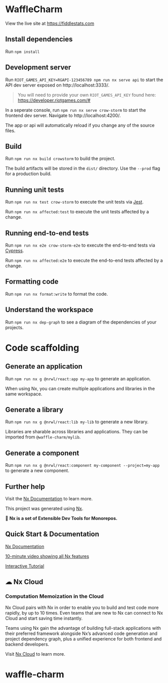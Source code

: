 # WaffleCharm

View the live site at https://fiddlestats.com

## Install dependencies

Run `npm install`

## Development server

Run `RIOT_GAMES_API_KEY=RGAPI-123456789 npm run nx serve api` to start the API dev server exposed on http://localhost:3333/.

> You will need to provide your own `RIOT_GAMES_API_KEY` found here: https://developer.riotgames.com/#

In a seperate console, run `npm run nx serve crow-storm` to start the frontend dev server. Navigate to http://localhost:4200/.

The app or api will automatically reload if you change any of the source files.

## Build

Run `npm run nx build crowstorm` to build the project.

The build artifacts will be stored in the `dist/` directory. Use the `--prod` flag for a production build.

## Running unit tests

Run `npm run nx test crow-storm` to execute the unit tests via [Jest](https://jestjs.io).

Run `npm run nx affected:test` to execute the unit tests affected by a change.

## Running end-to-end tests

Run `npm run nx e2e crow-storm-e2e` to execute the end-to-end tests via [Cypress](https://www.cypress.io).

Run `npm run nx affected:e2e` to execute the end-to-end tests affected by a change.

## Formatting code

Run `npm run nx format:write` to format the code.

## Understand the workspace

Run `npm run nx dep-graph` to see a diagram of the dependencies of your projects.

# Code scaffolding

## Generate an application

Run `npm run nx g @nrwl/react:app my-app` to generate an application.

When using Nx, you can create multiple applications and libraries in the same workspace.

## Generate a library

Run `npm run nx g @nrwl/react:lib my-lib` to generate a new library.

Libraries are sharable across libraries and applications. They can be imported from `@waffle-charm/mylib`.

## Generate a component

Run `npm run nx g @nrwl/react:component my-component --project=my-app` to generate a new component.

## Further help

Visit the [Nx Documentation](https://nx.dev/react) to learn more.

This project was generated using [Nx](https://nx.dev).

🔎 **Nx is a set of Extensible Dev Tools for Monorepos.**

## Quick Start & Documentation

[Nx Documentation](https://nx.dev/react)

[10-minute video showing all Nx features](https://nx.dev/react/getting-started/what-is-nx)

[Interactive Tutorial](https://nx.dev/react/tutorial/01-create-application)

## ☁ Nx Cloud

### Computation Memoization in the Cloud

Nx Cloud pairs with Nx in order to enable you to build and test code more rapidly, by up to 10 times. Even teams that are new to Nx can connect to Nx Cloud and start saving time instantly.

Teams using Nx gain the advantage of building full-stack applications with their preferred framework alongside Nx’s advanced code generation and project dependency graph, plus a unified experience for both frontend and backend developers.

Visit [Nx Cloud](https://nx.app/) to learn more.

# waffle-charm
